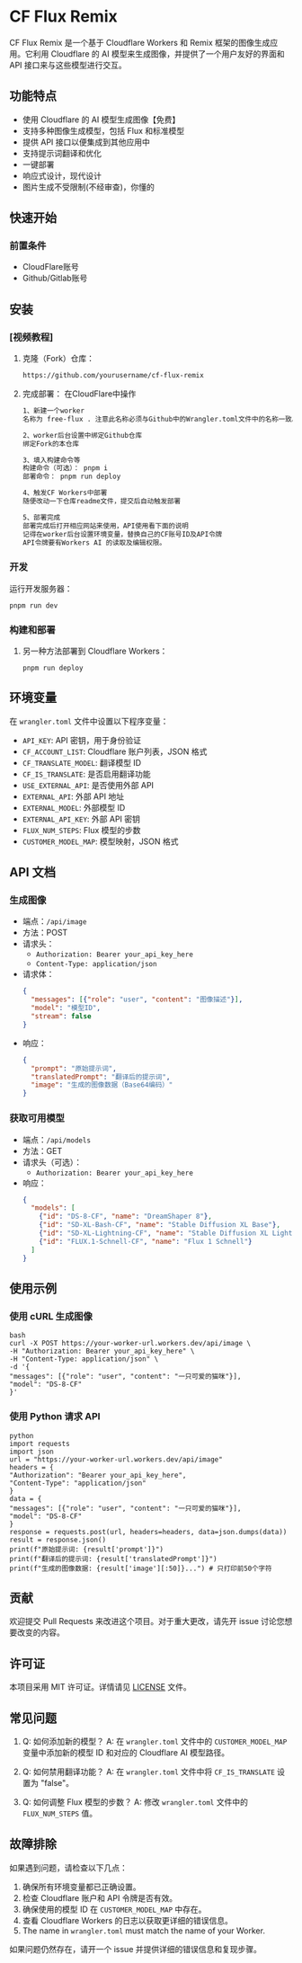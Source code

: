 # CF Flux Remix

CF Flux Remix 是一个基于 Cloudflare Workers 和 Remix 框架的图像生成应用。它利用 Cloudflare 的 AI 模型来生成图像，并提供了一个用户友好的界面和 API 接口来与这些模型进行交互。

## 功能特点

- 使用 Cloudflare 的 AI 模型生成图像【免费】
- 支持多种图像生成模型，包括 Flux 和标准模型
- 提供 API 接口以便集成到其他应用中
- 支持提示词翻译和优化
- 一键部署
- 响应式设计，现代设计
- 图片生成不受限制(不经审查)，你懂的

## 快速开始

### 前置条件

- CloudFlare账号
- Github/Gitlab账号

## 安装 
### [视频教程]

1. 克隆（Fork）仓库：
   ```bash
   https://github.com/yourusername/cf-flux-remix
   ```

2. 完成部署：
  在CloudFlare中操作
   ```bash
   1、新建一个worker
   名称为 free-flux . 注意此名称必须与Github中的Wrangler.toml文件中的名称一致。
   
   2、worker后台设置中绑定Github仓库
   绑定Fork的本仓库
   
   3、填入构建命令等
   构建命令（可选）： pnpm i
   部署命令： pnpm run deploy

   4、触发CF Workers中部署
   随便改动一下仓库readme文件，提交后自动触发部署

   5、部署完成
   部署完成后打开相应网站来使用，API使用看下面的说明
   记得在worker后台设置环境变量，替换自己的CF账号ID及API令牌
   API令牌要有Workers AI 的读取及编辑权限。

   ```

### 开发

运行开发服务器：
```
pnpm run dev
```

### 构建和部署

1. 另一种方法部署到 Cloudflare Workers：
   ```
   pnpm run deploy
   ```
  
## 环境变量

在 `wrangler.toml` 文件中设置以下程序变量：

- `API_KEY`: API 密钥，用于身份验证
- `CF_ACCOUNT_LIST`: Cloudflare 账户列表，JSON 格式
- `CF_TRANSLATE_MODEL`: 翻译模型 ID
- `CF_IS_TRANSLATE`: 是否启用翻译功能
- `USE_EXTERNAL_API`: 是否使用外部 API
- `EXTERNAL_API`: 外部 API 地址
- `EXTERNAL_MODEL`: 外部模型 ID
- `EXTERNAL_API_KEY`: 外部 API 密钥
- `FLUX_NUM_STEPS`: Flux 模型的步数
- `CUSTOMER_MODEL_MAP`: 模型映射，JSON 格式

## API 文档

### 生成图像

- 端点：`/api/image`
- 方法：POST
- 请求头：
  - `Authorization: Bearer your_api_key_here`
  - `Content-Type: application/json`
- 请求体：
  ```json
  {
    "messages": [{"role": "user", "content": "图像描述"}],
    "model": "模型ID",
    "stream": false
  }
  ```
- 响应：
  ```json
  {
    "prompt": "原始提示词",
    "translatedPrompt": "翻译后的提示词",
    "image": "生成的图像数据（Base64编码）"
  }
  ```

### 获取可用模型

- 端点：`/api/models`
- 方法：GET
- 请求头（可选）：
  - `Authorization: Bearer your_api_key_here`
- 响应：
  ```json
  {
    "models": [
      {"id": "DS-8-CF", "name": "DreamShaper 8"},
      {"id": "SD-XL-Bash-CF", "name": "Stable Diffusion XL Base"},
      {"id": "SD-XL-Lightning-CF", "name": "Stable Diffusion XL Lightning"},
      {"id": "FLUX.1-Schnell-CF", "name": "Flux 1 Schnell"}
    ]
  }
  ```

## 使用示例

### 使用 cURL 生成图像
```
bash
curl -X POST https://your-worker-url.workers.dev/api/image \
-H "Authorization: Bearer your_api_key_here" \
-H "Content-Type: application/json" \
-d '{
"messages": [{"role": "user", "content": "一只可爱的猫咪"}],
"model": "DS-8-CF"
}'
```

### 使用 Python 请求 API
```
python
import requests
import json
url = "https://your-worker-url.workers.dev/api/image"
headers = {
"Authorization": "Bearer your_api_key_here",
"Content-Type": "application/json"
}
data = {
"messages": [{"role": "user", "content": "一只可爱的猫咪"}],
"model": "DS-8-CF"
}
response = requests.post(url, headers=headers, data=json.dumps(data))
result = response.json()
print(f"原始提示词: {result['prompt']}")
print(f"翻译后的提示词: {result['translatedPrompt']}")
print(f"生成的图像数据: {result['image'][:50]}...") # 只打印前50个字符
```

## 贡献

欢迎提交 Pull Requests 来改进这个项目。对于重大更改，请先开 issue 讨论您想要改变的内容。

## 许可证

本项目采用 MIT 许可证。详情请见 [LICENSE](LICENSE) 文件。

## 常见问题

1. Q: 如何添加新的模型？
   A: 在 `wrangler.toml` 文件中的 `CUSTOMER_MODEL_MAP` 变量中添加新的模型 ID 和对应的 Cloudflare AI 模型路径。

2. Q: 如何禁用翻译功能？
   A: 在 `wrangler.toml` 文件中将 `CF_IS_TRANSLATE` 设置为 "false"。

3. Q: 如何调整 Flux 模型的步数？
   A: 修改 `wrangler.toml` 文件中的 `FLUX_NUM_STEPS` 值。

## 故障排除

如果遇到问题，请检查以下几点：

1. 确保所有环境变量都已正确设置。
2. 检查 Cloudflare 账户和 API 令牌是否有效。
3. 确保使用的模型 ID 在 `CUSTOMER_MODEL_MAP` 中存在。
4. 查看 Cloudflare Workers 的日志以获取更详细的错误信息。
5. The name in `wrangler.toml` must match the name of your Worker.

如果问题仍然存在，请开一个 issue 并提供详细的错误信息和复现步骤。
